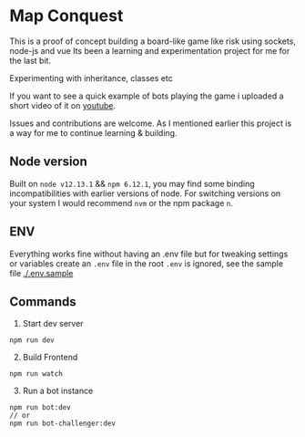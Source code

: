 # Map Conquest

This is a proof of concept building a board-like game like risk using sockets, node-js and vue
Its been a learning and experimentation project for me for the last bit.

Experimenting with inheritance, classes etc

If you want to see a quick example of bots playing the game i uploaded a short video of it on [youtube](https://youtu.be/j9564NkKGi0).

Issues and contributions are welcome. As I mentioned earlier this project is a way for me to continue learning & building.

## Node version

Built on `node v12.13.1` && `npm 6.12.1`, you may find some binding incompatibilities with earlier versions of node.
For switching versions on your system I would recommend `nvm` or the npm package `n`.

## ENV

Everything works fine without having an .env file but for tweaking settings or variables create an `.env` file in the root
`.env` is ignored, see the sample file [./.env.sample](./.env.sample)

## Commands

1. Start dev server

```
npm run dev
```

2. Build Frontend

```
npm run watch
```

3. Run a bot instance

```
npm run bot:dev
// or
npm run bot-challenger:dev
```